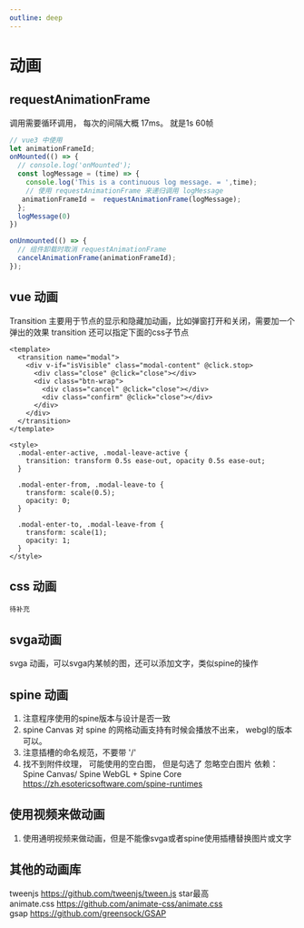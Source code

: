 ```yaml
---
outline: deep
---
```


# 动画

## requestAnimationFrame 
调用需要循环调用， 每次的间隔大概 17ms。 就是1s 60帧
``` js
// vue3 中使用
let animationFrameId;
onMounted(() => {
  // console.log('onMounted');
  const logMessage = (time) => {
    console.log('This is a continuous log message. = ',time);
    // 使用 requestAnimationFrame 来递归调用 logMessage
   animationFrameId =  requestAnimationFrame(logMessage);
  };
  logMessage(0)
})

onUnmounted(() => {
  // 组件卸载时取消 requestAnimationFrame
  cancelAnimationFrame(animationFrameId);
});
```

## vue 动画 
Transition 主要用于节点的显示和隐藏加动画，比如弹窗打开和关闭，需要加一个弹出的效果
transition 还可以指定下面的css子节点
```
<template>
  <transition name="modal">
    <div v-if="isVisible" class="modal-content" @click.stop>
      <div class="close" @click="close"></div>
      <div class="btn-wrap">
        <div class="cancel" @click="close"></div>
        <div class="confirm" @click="close"></div>
      </div>
    </div>
  </transition>
</template>

<style>
  .modal-enter-active, .modal-leave-active {
    transition: transform 0.5s ease-out, opacity 0.5s ease-out;
  }

  .modal-enter-from, .modal-leave-to {
    transform: scale(0.5);
    opacity: 0;
  }

  .modal-enter-to, .modal-leave-from {
    transform: scale(1);
    opacity: 1;
  }
</style>
```
## css 动画

```
待补充
```

## svga动画
svga 动画，可以svga内某帧的图，还可以添加文字，类似spine的操作

## spine 动画
1. 注意程序使用的spine版本与设计是否一致
2. spine Canvas 对 spine 的网格动画支持有时候会播放不出来， webgl的版本可以。
3. 注意插槽的命名规范，不要带 '/'
4. 找不到附件纹理， 可能使用的空白图， 但是勾选了 忽略空白图片
依赖：Spine Canvas/ Spine WebGL + Spine Core
https://zh.esotericsoftware.com/spine-runtimes

## 使用视频来做动画
1. 使用通明视频来做动画，但是不能像svga或者spine使用插槽替换图片或文字

## 其他的动画库
tweenjs  https://github.com/tweenjs/tween.js   star最高  
animate.css https://github.com/animate-css/animate.css  
gsap https://github.com/greensock/GSAP  
